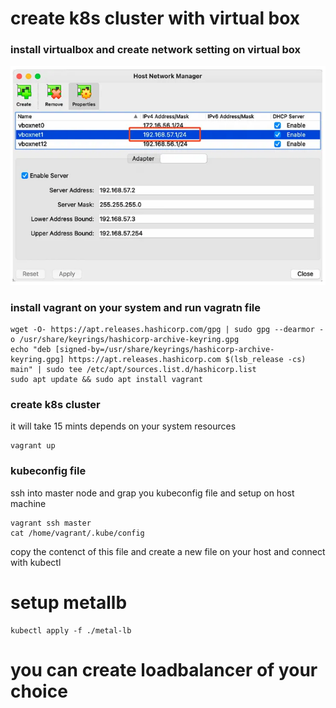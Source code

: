 # create k8s cluster with virtual box

### install virtualbox and create network setting on virtual box 

![plot](./vm-network-setting-k8s.png)

### install vagrant on your system and run vagratn file 

```
wget -O- https://apt.releases.hashicorp.com/gpg | sudo gpg --dearmor -o /usr/share/keyrings/hashicorp-archive-keyring.gpg
echo "deb [signed-by=/usr/share/keyrings/hashicorp-archive-keyring.gpg] https://apt.releases.hashicorp.com $(lsb_release -cs) main" | sudo tee /etc/apt/sources.list.d/hashicorp.list
sudo apt update && sudo apt install vagrant
```
### create k8s cluster
it will take 15 mints depends on your system resources
```
vagrant up

```

### kubeconfig file 

ssh into master node and grap you kubeconfig file and setup on host machine 

```
vagrant ssh master  
cat /home/vagrant/.kube/config 
```
copy the contenct of this file and create a new file on your host and connect with kubectl 


# setup metallb 

```
kubectl apply -f ./metal-lb 
```

# you can create loadbalancer of your choice 

